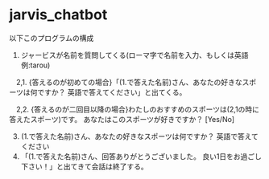 # jarvis_chatbot
以下このプログラムの構成

1. ジャービスが名前を質問してくる(ローマ字で名前を入力、もしくは英語 例:tarou)

　2,1. {答えるのが初めての場合}「(1.で答えた名前)さん、あなたの好きなスポーツは何ですか？ 英語で答えてください」と出てくる。
 
　2,2. {答えるのが二回目以降の場合}わたしのおすすめのスポーツは(2,1の時に答えたスポーツ)です。 あなたはこのスポーツが好きですか？ [Yes/No]

3. (1.で答えた名前)さん、あなたの好きなスポーツは何ですか？ 英語で答えてください
4. 「(1.で答えた名前)さん、回答ありがとうございました。 良い1日をお過ごし下さい！」と出てきて会話は終了する。               
